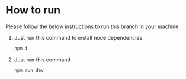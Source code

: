 # How to run

Please follow the below instructions to run this branch in your machine:

1. Just run this command to install node dependencies
   ```sh
   npm i
   ```
2. Just run this command
   ```sh
   npm run dev
   ```

